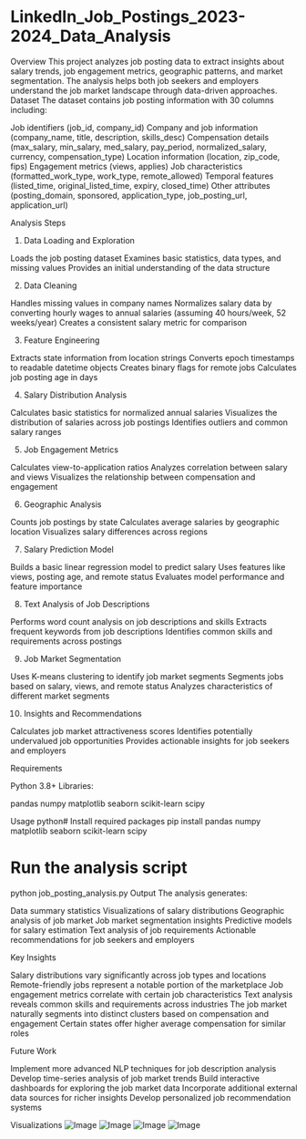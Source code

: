 # LinkedIn_Job_Postings_2023-2024_Data_Analysis

Overview
This project analyzes job posting data to extract insights about salary trends, job engagement metrics, geographic patterns, and market segmentation. The analysis helps both job seekers and employers understand the job market landscape through data-driven approaches.
Dataset
The dataset contains job posting information with 30 columns including:

Job identifiers (job_id, company_id)
Company and job information (company_name, title, description, skills_desc)
Compensation details (max_salary, min_salary, med_salary, pay_period, normalized_salary, currency, compensation_type)
Location information (location, zip_code, fips)
Engagement metrics (views, applies)
Job characteristics (formatted_work_type, work_type, remote_allowed)
Temporal features (listed_time, original_listed_time, expiry, closed_time)
Other attributes (posting_domain, sponsored, application_type, job_posting_url, application_url)

Analysis Steps
1. Data Loading and Exploration

Loads the job posting dataset
Examines basic statistics, data types, and missing values
Provides an initial understanding of the data structure

2. Data Cleaning

Handles missing values in company names
Normalizes salary data by converting hourly wages to annual salaries (assuming 40 hours/week, 52 weeks/year)
Creates a consistent salary metric for comparison

3. Feature Engineering

Extracts state information from location strings
Converts epoch timestamps to readable datetime objects
Creates binary flags for remote jobs
Calculates job posting age in days

4. Salary Distribution Analysis

Calculates basic statistics for normalized annual salaries
Visualizes the distribution of salaries across job postings
Identifies outliers and common salary ranges

5. Job Engagement Metrics

Calculates view-to-application ratios
Analyzes correlation between salary and views
Visualizes the relationship between compensation and engagement

6. Geographic Analysis

Counts job postings by state
Calculates average salaries by geographic location
Visualizes salary differences across regions

7. Salary Prediction Model

Builds a basic linear regression model to predict salary
Uses features like views, posting age, and remote status
Evaluates model performance and feature importance

8. Text Analysis of Job Descriptions

Performs word count analysis on job descriptions and skills
Extracts frequent keywords from job descriptions
Identifies common skills and requirements across postings

9. Job Market Segmentation

Uses K-means clustering to identify job market segments
Segments jobs based on salary, views, and remote status
Analyzes characteristics of different market segments

10. Insights and Recommendations

Calculates job market attractiveness scores
Identifies potentially undervalued job opportunities
Provides actionable insights for job seekers and employers

Requirements

Python 3.8+
Libraries:

pandas
numpy
matplotlib
seaborn
scikit-learn
scipy



Usage
python# Install required packages
pip install pandas numpy matplotlib seaborn scikit-learn scipy

# Run the analysis script
python job_posting_analysis.py
Output
The analysis generates:

Data summary statistics
Visualizations of salary distributions
Geographic analysis of job market
Job market segmentation insights
Predictive models for salary estimation
Text analysis of job requirements
Actionable recommendations for job seekers and employers

Key Insights

Salary distributions vary significantly across job types and locations
Remote-friendly jobs represent a notable portion of the marketplace
Job engagement metrics correlate with certain job characteristics
Text analysis reveals common skills and requirements across industries
The job market naturally segments into distinct clusters based on compensation and engagement
Certain states offer higher average compensation for similar roles

Future Work

Implement more advanced NLP techniques for job description analysis
Develop time-series analysis of job market trends
Build interactive dashboards for exploring the job market data
Incorporate additional external data sources for richer insights
Develop personalized job recommendation systems

Visualizations
![Image](https://github.com/user-attachments/assets/17516474-fe01-4881-96d3-e9242874dae0)
![Image](https://github.com/user-attachments/assets/4f109ca9-f2df-4054-8985-7ebbaf0d2524)
![Image](https://github.com/user-attachments/assets/394ba590-6226-4824-88bd-9ff88e591122)
![Image](https://github.com/user-attachments/assets/b589ff46-7b10-41aa-a938-9f1cc4b9a144)
